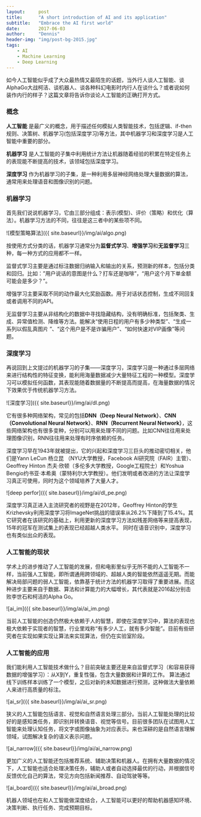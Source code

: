 ```yaml
---
layout:     post
title:      "A short introduction of AI and its application"
subtitle:   "Embrace the AI first world"
date:       2017-06-03
author:     "Dennis"
header-img: "img/post-bg-2015.jpg"
tags:
    - AI
    - Machine Learning
    - Deep Learning
---
```


如今人工智能似乎成了大众最热情又最陌生的话题，当外行人谈人工智能、谈AlphaGo大战柯洁、谈机器人、谈各种科幻电影时内行人在谈什么？或者说如何装作内行的样子？这篇文章将告诉你谈论人工智能的正确打开方式。


### 概念

**人工智能**  是最广义的概念，用于描述任何模拟人类智能技术，包括逻辑、if-then规则、决策树、机器学习(包括深度学习)等方法，其中机器学习和深度学习是人工智能中重要的部分。

**机器学习** 是人工智能的子集中利用统计方法让机器随着经验的积累在特定任务上的表现能不断提高的技术，该领域包括深度学习。

**深度学习** 作为机器学习的子集，是一种利用多层神经网络处理大量数据的算法，通常用来处理语音和图像识别的问题。

### 机器学习

首先我们说说机器学习，它由三部分组成：表示(模型)、评价（策略）和优化（算法）。机器学习方法的不同，往往是这三者中的某些项不同。

![模型策略算法]({{ site.baseurl}}/img/ai/algo.png)

按使用方式分类的话，机器学习通常分为**监督式学习**、**增强学习**和**无监督学习**三种，每一种方式的应用都不一样。

监督式学习主要是通过标注数据归纳输入和输出的关系，预测新的样本，包括分类和回归。比如：”用户说话的意图是什么？打车还是咖啡”，“用户这个月下单金额可能会是多少？”。

增强学习主要采取不同的动作最大化奖励函数。用于对话状态控制，生成不同回复或者调用不同的API。

无监督学习主要从非结构化的数据中寻找隐藏结构，没有明确标准，包括聚类、生成、异常值检测、降维等方法。能解决“使用日程的用户有多少种类型”、“生成一系列以假乱真图片 ”、“这个用户是不是诈骗用户”、“如何快速对VIP画像”等问题。

### 深度学习

再说回到上文提过的机器学习的子集——深度学习，深度学习是一种通过多层网络来进行结构性的特征变换，能利用海量数据减少大量特征工程的一种模型。深度学习可以模拟任何函数，其表现能随着数据量的不断提高而提高，在海量数据的情况下效果优于传统机器学习方法。

![深度学习]({{ site.baseurl}}/img/ai/dl.png)

它有很多种网络架构，常见的包括**DNN（Deep Neural Network）**、**CNN（Convolutional Neural Network）**、**RNN（Recurrent Neural Network）**，这些网络架构也有很多变种，分别可以用来处理不同的问题。比如CNN往往用来处理图像识别，RNN往往用来处理有时序依赖的任务。

深度学习早在1943年就被提出，它的兴起和深度学习三巨头的推动密切相关，他们是Yann LeCun 杨立昆 （NYU大学教授，Facebook AI研究院（FAIR）主管）、Geoffrey Hinton 杰夫·欣顿（多伦多大学教授，Google工程院士）和Yoshua Bengio约书亚·本希奥（蒙特利尔大学教授）。他们发明或者改进的方法让深度学习真正可使用，同时为这个领域培养了大量人才。

![deep perfor]({{ site.baseurl}}/img/ai/dl_pe.png)

深度学习真正进入主流研究者的视野是在2012年，Geoffrey Hinton的学生Krizhevsky利用深度学习将ImageNet挑战的错误率从26.2%下降到了15.4%。其它研究者在该研究的基础上，利用更新的深度学习方法如残差网络等来提高表现，15年的冠军在测试集上的表现已经超越人类水平。 同时在语音识别中，深度学习也有类似出众的表现。

### 人工智能的现状

学术上的进步推动了人工智能的发展，但和电影里似乎无所不能的人工智能不一样，当前强人工智能，即所谓通用跨领域的、超越人类的智能依然遥遥无期。而能解决局部问题的弱人工智能，依靠基于统计方法的机器学习取得了重要进展。而这种进步主要来自于数据、算法和计算能力的大幅增长，其代表就是2016起分别击败李世石和柯洁的Alpha Go。

![ai\_im]({{ site.baseurl}}/img/ai/ai_im.png)

当前人工智能的创造仍然极大依赖于人的智慧，即使在深度学习中，算法的表现也极大依赖于实现者的智慧，行业里戏称“有多少人工，就有多少智能”。目前有些研究者在实现如果实现让算法来实现算法，但仍在实验室阶段。

### 人工智能的应用

我们能利用人工智能技术做什么？目前突破主要还是来自监督式学习（和容易获得数据的增强学习）：从X到Y，重复性强，包含大量数据和计算的工作。 算法通过线下训练样本训练了一个模型，之后对新的未知数据进行预测，这种做法大量依赖人来进行高质量的标注。

![ai\_sr]({{ site.baseurl}}/img/ai/ai_sr.png)

狭义的人工智能包括语言、视觉和自然语言处理三部分。当前人工智能处理的比较好的是感知类任务，即识别并转换语音、视觉等信号。目前很多团队在试图用人工智能来处理认知任务，将文字或图像抽象为对应表示。来也深耕的是自然语言理解领域，试图解决复杂的语义表示问题。 

![ai\_narrow]({{ site.baseurl}}/img/ai/ai_narrow.png)

更加广义的人工智能还包括推荐系统、辅助决策和机器人。在拥有大量数据的情况下，人工智能也适合处理决策任务，辅助人或者自动选择最优的行动，并根据信号反馈优化自己的算法，常见方向包括新闻推荐、自动驾驶等等。

![ai\_board]({{ site.baseurl}}/img/ai/ai_broad.png)

机器人领域也在和人工智能做深度结合，人工智能可以更好的帮助机器感知环境、决策判断、执行任务、完成预期目标。
